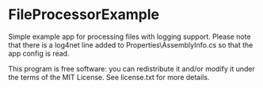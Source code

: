 FileProcessorExample
==============

Simple example app for processing files with logging support. Please note that there is a log4net line added to Properties\AssemblyInfo.cs so that the app config is read.

This program is free software: you can redistribute it and/or modify it under the terms of the MIT License. See license.txt for more details.
